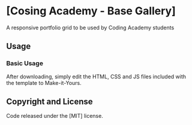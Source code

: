 # [Cosing Academy - Base Gallery]

A responsive portfolio grid to be used by Coding Academy students

## Usage

### Basic Usage

After downloading, simply edit the HTML, CSS and JS files included with the template to Make-it-Yours.

## Copyright and License

Code released under the [MIT] license.
